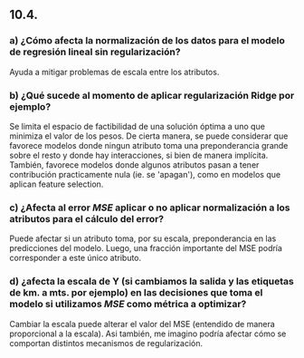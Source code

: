 
## 10.4.

### a) ¿Cómo afecta la normalización de los datos para el modelo de regresión lineal sin regularización?

Ayuda a mitigar problemas de escala entre los atributos. 

### b) ¿Qué sucede al momento de aplicar regularización Ridge por ejemplo?

Se limita el espacio de factibilidad de una solución óptima a uno que minimiza el valor de los pesos. De cierta manera, se puede considerar que favorece modelos donde ningun atributo toma una preponderancia grande sobre el resto y donde hay interacciones, si bien de manera implícita. También, favorece modelos donde algunos atributos pasan a tener contribución practicamente nula (ie. se 'apagan'), como en modelos que aplican feature selection.

### c) ¿Afecta al error $MSE$ aplicar o no aplicar normalización a los atributos para el cálculo del error?

Puede afectar si un atributo toma, por su escala, preponderancia en las predicciones del modelo. Luego, una fracción importante del MSE podría corresponder a este único atributo.

### d) ¿afecta la escala de Y (si cambiamos la salida y las etiquetas de km. a mts. por ejemplo) en las decisiones que toma el modelo si utilizamos $MSE$ como métrica a optimizar?

Cambiar la escala puede alterar el valor del MSE (entendido de manera proporcional a la escala). Asi también, me imagino podría afectar cómo se comportan distintos mecanismos de regularización.